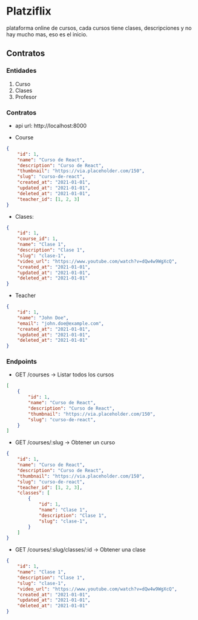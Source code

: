 # Platziflix

plataforma online de cursos, cada cursos tiene clases, descripciones y no hay mucho mas, eso es el inicio.

## Contratos

### Entidades
1. Curso
2. Clases
3. Profesor

### Contratos

- api url: http://localhost:8000

- Course
```json
{
    "id": 1,
    "name": "Curso de React",
    "description": "Curso de React",
    "thumbnail": "https://via.placeholder.com/150", 
    "slug": "curso-de-react",
    "created_at": "2021-01-01",
    "updated_at": "2021-01-01",
    "deleted_at": "2021-01-01",
    "teacher_id": [1, 2, 3]
}
```

- Clases:
```json
{
    "id": 1, 
    "course_id": 1, 
    "name": "Clase 1",
    "description": "Clase 1",
    "slug": "clase-1",
    "video_url": "https://www.youtube.com/watch?v=dQw4w9WgXcQ",
    "created_at": "2021-01-01",
    "updated_at": "2021-01-01",
    "deleted_at": "2021-01-01"
}
```

- Teacher
```json
{
    "id": 1,
    "name": "John Doe",
    "email": "john.doe@example.com",
    "created_at": "2021-01-01",
    "updated_at": "2021-01-01",
    "deleted_at": "2021-01-01"
}
```

### Endpoints

- GET /courses -> Listar todos los cursos
```json
[
    {
        "id": 1,
        "name": "Curso de React",
        "description": "Curso de React",
        "thumbnail": "https://via.placeholder.com/150", 
        "slug": "curso-de-react",
    }
]
```

- GET /courses/:slug -> Obtener un curso
```json
{
    "id": 1,
    "name": "Curso de React",
    "description": "Curso de React",
    "thumbnail": "https://via.placeholder.com/150", 
    "slug": "curso-de-react",
    "teacher_id": [1, 2, 3],
    "classes": [
        {
            "id": 1,
            "name": "Clase 1",
            "description": "Clase 1",
            "slug": "clase-1",
        }
    ]
}
```
- GET /courses/:slug/classes/:id -> Obtener una clase
```json
{
    "id": 1,
    "name": "Clase 1",
    "description": "Clase 1",
    "slug": "clase-1",
    "video_url": "https://www.youtube.com/watch?v=dQw4w9WgXcQ",
    "created_at": "2021-01-01",
    "updated_at": "2021-01-01",
    "deleted_at": "2021-01-01"
}
```
